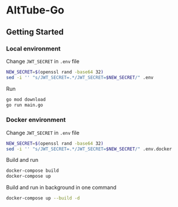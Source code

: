 # AltTube-Go

## Getting Started


### Local environment

Change `JWT_SECRET` in `.env` file

```sh
NEW_SECRET=$(openssl rand -base64 32)
sed -i '' "s/JWT_SECRET=.*/JWT_SECRET=$NEW_SECRET/" .env
```

Run

```sh
go mod download
go run main.go
```

### Docker environment

Change `JWT_SECRET` in `.env` file

```sh
NEW_SECRET=$(openssl rand -base64 32)
sed -i '' "s/JWT_SECRET=.*/JWT_SECRET=$NEW_SECRET/" .env.docker
```

Build and run

```sh
docker-compose build
docker-compose up
```

Build and run in background in one command

```sh
docker-compose up --build -d
```
